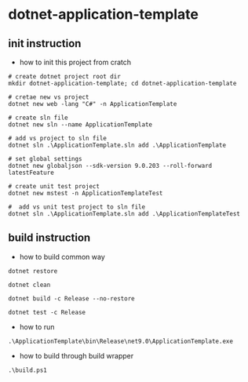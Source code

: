 # dotnet-application-template

## init instruction

- how to init this project from cratch 
```pwsh
# create dotnet project root dir
mkdir dotnet-application-template; cd dotnet-application-template

# cretae new vs project
dotnet new web -lang "C#" -n ApplicationTemplate

# create sln file
dotnet new sln --name ApplicationTemplate

# add vs project to sln file
dotnet sln .\ApplicationTemplate.sln add .\ApplicationTemplate

# set global settings
dotnet new globaljson --sdk-version 9.0.203 --roll-forward latestFeature

# create unit test project
dotnet new mstest -n ApplicationTemplateTest

#  add vs unit test project to sln file
dotnet sln .\ApplicationTemplate.sln add .\ApplicationTemplateTest
```

## build instruction

- how to build common way
```pwsh
dotnet restore

dotnet clean

dotnet build -c Release --no-restore

dotnet test -c Release
```

- how to run
```pwsh
.\ApplicationTemplate\bin\Release\net9.0\ApplicationTemplate.exe
```

- how to build through build wrapper
```pwsh
.\build.ps1
```
